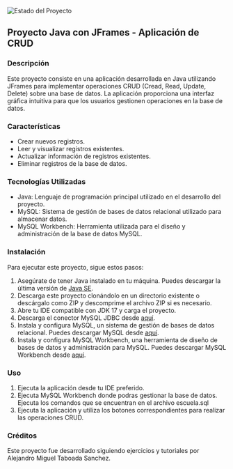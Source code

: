 ![Estado del Proyecto](https://img.shields.io/badge/Proyecto%20en%20curso-Brightgreen)

## Proyecto Java con JFrames - Aplicación de CRUD

### Descripción
Este proyecto consiste en una aplicación desarrollada en Java utilizando JFrames para implementar operaciones CRUD (Cread, Read, Update, Delete) sobre una base de datos. 
La aplicación proporciona una interfaz gráfica intuitiva para que los usuarios gestionen operaciones en la base de datos.

### Características
- Crear nuevos registros.
- Leer y visualizar registros existentes.
- Actualizar información de registros existentes.
- Eliminar registros de la base de datos.

### Tecnologías Utilizadas
- Java: Lenguaje de programación principal utilizado en el desarrollo del proyecto.
- MySQL: Sistema de gestión de bases de datos relacional utilizado para almacenar datos.
- MySQL Workbench: Herramienta utilizada para el diseño y administración de la base de datos MySQL.

### Instalación
Para ejecutar este proyecto, sigue estos pasos:
1. Asegúrate de tener Java instalado en tu máquina. Puedes descargar la última versión de [Java SE](https://www.oracle.com/co/java/technologies/downloads/#java17).
2. Descarga este proyecto clonándolo en un directorio existente o descárgalo como ZIP y descomprime el archivo ZIP si es necesario.
3. Abre tu IDE compatible con JDK 17 y carga el proyecto.
4. Descarga el conector MySQL JDBC desde [aquí](https://dev.mysql.com/downloads/connector/j/).
5. Instala y configura MySQL, un sistema de gestión de bases de datos relacional. Puedes descargar MySQL desde [aquí](https://dev.mysql.com/downloads/file/?id=526408).
6. Instala y configura MySQL Workbench, una herramienta de diseño de bases de datos y administración para MySQL. Puedes descargar MySQL Workbench desde [aquí](https://dev.mysql.com/downloads/workbench/).

### Uso
1. Ejecuta la aplicación desde tu IDE preferido.
2. Ejecuta MySQL Workbench donde podras gestionar la base de datos. Ejecuta los comandos que se encuentran en el archivo escuela.sql
3. Ejecuta la aplicación y utiliza los botones correspondientes para realizar las operaciones CRUD.

### Créditos
Este proyecto fue desarrollado siguiendo ejercicios y tutoriales por Alejandro Miguel Taboada Sanchez.
